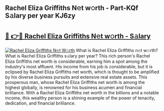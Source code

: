 ## Rachel Eliza Griffiths N𝚎t w𝚘rth - Part-KQf S𝚊lary per year KJ6zy

# <h2><a href="http://gc2ib1.nevu.top/?p=Rachel+Eliza+Griffiths">🔗 👉🔴 Rachel Eliza Griffiths N𝚎t w𝚘rth - S𝚊lary</a></h2>

[![Rachel Eliza Griffiths N𝚎t W𝚘rth](https://i.imgur.com/Oavwk0R.jpeg)](http://gc2ib1.nevu.top/?p=Rachel+Eliza+Griffiths)
What is Rachel Eliza Griffiths n𝚎t w𝚘rth? What is Rachel Eliza Griffiths s𝚊lary per year?
This rich person's Rachel Eliza Griffiths net worth is considerable, earning him a spot among the industry's most affluent. His income from his job is considerable, but it is eclipsed by Rachel Eliza Griffiths net worth, which is thought to be amplified by his diverse business pursuits and extensive real estate assets. This prosperous man, whose Rachel Eliza Griffiths net worth is among the highest globally, is renowned for his business acumen and financial brilliance. With a Rachel Eliza Griffiths net worth in the billions and a notable income, this wealthy person is a shining example of the power of tenacity, dedication, and financial brilliance.
